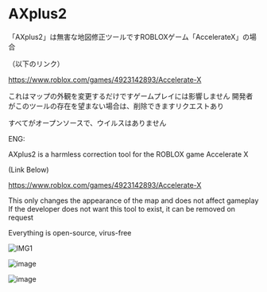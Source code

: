 # AXplus2

「AXplus2」は無害な地図修正ツールですROBLOXゲーム「AccelerateX」の場合

（以下のリンク）

https://www.roblox.com/games/4923142893/Accelerate-X

これはマップの外観を変更するだけですゲームプレイには影響しません
開発者がこのツールの存在を望まない場合は、削除できますリクエストあり

すべてがオープンソースで、ウイルスはありません

ENG:

AXplus2 is a harmless correction tool for the ROBLOX game Accelerate X

(Link Below)

https://www.roblox.com/games/4923142893/Accelerate-X

This only changes the appearance of the map and does not affect gameplay
If the developer does not want this tool to exist, it can be removed on request

Everything is open-source, virus-free

![IMG1](https://cdn.discordapp.com/attachments/808811107765977170/952189349330583653/RobloxScreenShot20220312_150017397.png)

![image](https://user-images.githubusercontent.com/68155220/158018980-f378e662-9e99-41ce-a454-6f9a4e3ee80d.png)

![image](https://user-images.githubusercontent.com/68155220/158018991-3bc59173-9557-4316-ab42-39e78647a78b.png)


